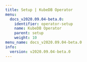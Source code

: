 ```yaml
---
title: Setup | KubeDB Operator
menu:
  docs_v2020.09.04-beta.0:
    identifier: operator-setup
    name: KubeDB Operator
    parent: setup
    weight: 10
menu_name: docs_v2020.09.04-beta.0
info:
  version: v2020.09.04-beta.0
---
```


